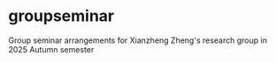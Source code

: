 # groupseminar
Group seminar arrangements for Xianzheng Zheng's research group in 2025 Autumn semester
